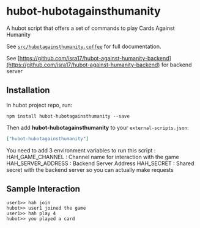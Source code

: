 # hubot-hubotagainsthumanity

A hubot script that offers a set of commands to play Cards Against Humanity

See [`src/hubotagainsthumanity.coffee`](src/hubotagainsthumanity.coffee) for full documentation.

See [https://github.com/isra17/hubot-against-humanity-backend](https://github.com/isra17/hubot-against-humanity-backend) for backend server

## Installation

In hubot project repo, run:

`npm install hubot-hubotagainsthumanity --save`

Then add **hubot-hubotagainsthumanity** to your `external-scripts.json`:

```json
["hubot-hubotagainsthumanity"]
```

You need to add 3 environment variables to run this script :
HAH_GAME_CHANNEL   : Channel name for interaction with the game
HAH_SERVER_ADDRESS : Backend Server Address
HAH_SECRET         : Shared secret with the backend server so you can actually make requests

## Sample Interaction

```
user1>> hah join
hubot>> user1 joined the game
user1>> hah play 4
hubot>> you played a card
```
